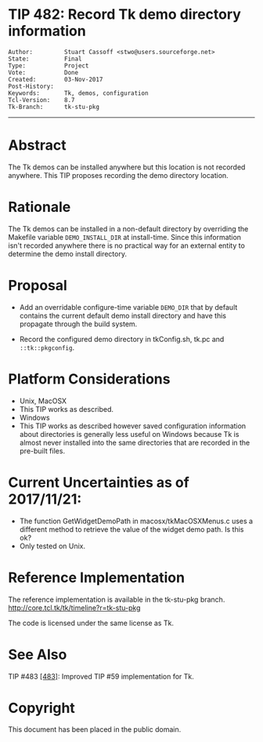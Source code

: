 # TIP 482: Record Tk demo directory information
	Author:         Stuart Cassoff <stwo@users.sourceforge.net>
	State:          Final
	Type:           Project
	Vote:           Done
	Created:        03-Nov-2017
	Post-History:   
	Keywords:       Tk, demos, configuration
	Tcl-Version:    8.7
	Tk-Branch:      tk-stu-pkg
-----
# Abstract

The Tk demos can be installed anywhere but this location is not recorded anywhere.
This TIP proposes recording the demo directory location.

# Rationale

The Tk demos can be installed in a non-default directory
by overriding the Makefile variable `DEMO_INSTALL_DIR` at install-time.
Since this information isn't recorded anywhere
there is no practical way for an external entity
to determine the demo install directory.

# Proposal

* Add an overridable configure-time variable `DEMO_DIR`
that by default contains the current default demo install directory
and have this propagate through the build system.

* Record the configured demo directory in tkConfig.sh, tk.pc and `::tk::pkgconfig`.

# Platform Considerations

* Unix, MacOSX
 * This TIP works as described.
* Windows
 * This TIP works as described however saved configuration information about directories
   is generally less useful on Windows because Tk is almost never installed into the same
   directories that are recorded in the pre-built files.

# Current Uncertainties as of 2017/11/21:
* The function GetWidgetDemoPath in macosx/tkMacOSXMenus.c uses a different method
  to retrieve the value of the widget demo path. Is this ok?
* Only tested on Unix.

# Reference Implementation

The reference implementation is available in the tk-stu-pkg branch. <http://core.tcl.tk/tk/timeline?r=tk-stu-pkg>

The code is licensed under the same license as Tk.

# See Also

TIP #483 [[483]](483.md): Improved TIP #59 implementation for Tk.

# Copyright

This document has been placed in the public domain.
